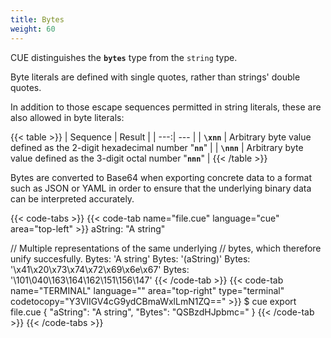 ```yaml
---
title: Bytes
weight: 60
---
```


CUE distinguishes the **`bytes`** type from the `string` type.

Byte literals are defined with single quotes, rather than strings' double
quotes.

In addition to those escape sequences permitted in string literals,
these are also allowed in byte literals:

{{< table >}}
| Sequence | Result |
| ---:| --- |
| **`\xnn`** | Arbitrary byte value defined as the 2-digit hexadecimal number "**`nn`**" |
| **`\nnn`** | Arbitrary byte value defined as the 3-digit octal number "**`nnn`**" |
{{< /table >}}

Bytes are converted to Base64
when exporting concrete data to a format such as JSON or YAML
in order to ensure that the underlying binary data can be interpreted
accurately.

{{< code-tabs >}}
{{< code-tab name="file.cue" language="cue" area="top-left" >}}
aString: "A string"

// Multiple representations of the same underlying
// bytes, which therefore unify succesfully.
Bytes: 'A string'
Bytes: '\(aString)'
Bytes: '\x41\x20\x73\x74\x72\x69\x6e\x67'
Bytes: '\101\040\163\164\162\151\156\147'
{{< /code-tab >}}
{{< code-tab name="TERMINAL" language="" area="top-right" type="terminal" codetocopy="Y3VlIGV4cG9ydCBmaWxlLmN1ZQ==" >}}
$ cue export file.cue
{
    "aString": "A string",
    "Bytes": "QSBzdHJpbmc="
}
{{< /code-tab >}}
{{< /code-tabs >}}
